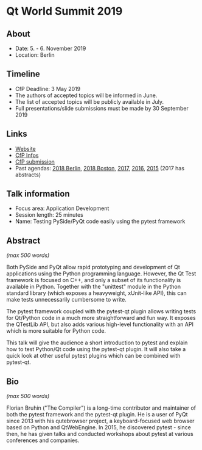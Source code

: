 # Qt World Summit 2019

## About

- Date: 5. - 6. November 2019
- Location: Berlin

## Timeline

- CfP Deadline: 3 May 2019
- The authors of accepted topics will be informed in June.
- The list of accepted topics will be publicly available in July.
- Full presentations/slide submissions must be made by 30 September 2019

## Links

- [Website](https://www.qt.io/qtws19/home)
- [CfP Infos](https://blog.qt.io/blog/2019/03/27/qt-world-summit-2019-call-presentations-open/)
- [CfP submission](https://www.surveymonkey.com/r/K7PMKC8)
- Past agendas: [2018 Berlin](https://www.qtworldsummit.com/2018/berlin/), [2018 Boston](https://www.qtworldsummit.com/2018/boston/), [2017](https://www.qtworldsummit.com/2017/agenda/), [2016](https://www.qtworldsummit.com/2016/agenda/), [2015](https://www.qtworldsummit.com/2015/agenda/) (2017 has abstracts)

## Talk information

- Focus area: Application Development
- Session length: 25 minutes
- Name: Testing PySide/PyQt code easily using the pytest framework

## Abstract

*(max 500 words)*

Both PySide and PyQt allow rapid prototyping and development of Qt applications
using the Python programming language. However, the Qt Test framework is focused
on C++, and only a subset of its functionality is available in Python.
Together with the "unittest" module in the Python standard library (which exposes
a heavyweight, xUnit-like API), this can make tests unnecessarily cumbersome to
write.

The pytest framework coupled with the pytest-qt plugin allows writing tests for
Qt/Python code in a much more straightforward and fun way. It exposes the
QTestLib API, but also adds various high-level functionality with an API which
is more suitable for Python code.

This talk will give the audience a short introduction to pytest and explain how
to test Python/Qt code using the pytest-qt plugin. It will also take a quick
look at other useful pytest plugins which can be combined with pytest-qt.

## Bio

*(max 500 words)*

Florian Bruhin ("The Compiler") is a long-time contributor and maintainer of
both the pytest framework and the pytest-qt plugin. He is a user of PyQt since
2013 with his qutebrowser project, a keyboard-focused web browser based on
Python and QtWebEngine. In 2015, he discovered pytest - since then, he has given
talks and conducted workshops about pytest at various conferences and companies.
